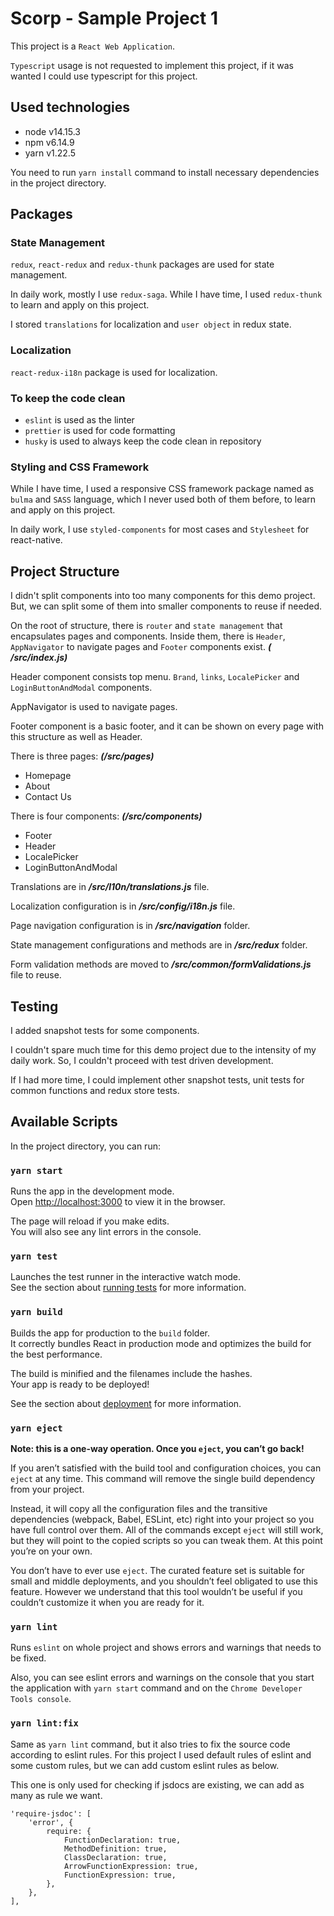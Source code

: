 # Scorp - Sample Project 1

This project is a `React Web Application`.

`Typescript` usage is not requested to implement this project, if it was wanted I could use typescript for this project.

## Used technologies

- node v14.15.3
- npm v6.14.9
- yarn v1.22.5

You need to run `yarn install` command to install necessary dependencies in the project directory.

## Packages

### State Management

`redux`, `react-redux` and `redux-thunk` packages are used for state management.

In daily work, mostly I use `redux-saga`. While I have time, I used `redux-thunk` to learn and apply on this project.

I stored `translations` for localization and `user object` in redux state.

### Localization

`react-redux-i18n` package is used for localization.

### To keep the code clean

- `eslint` is used as the linter
- `prettier` is used for code formatting
- `husky` is used to always keep the code clean in repository

### Styling and CSS Framework

While I have time, I used a responsive CSS framework package named as `bulma` and `SASS` language, which I never used
both of them before, to learn and apply on this project.

In daily work, I use `styled-components` for most cases and `Stylesheet` for react-native.

## Project Structure

I didn't split components into too many components for this demo project. But, we can split some of them into smaller
components to reuse if needed.

On the root of structure, there is `router` and `state management` that encapsulates pages and components. Inside them,
there is `Header`, `AppNavigator` to navigate pages and `Footer` components exist. ***(
/src/index.js)***

Header component consists top menu. `Brand`, `links`, `LocalePicker` and `LoginButtonAndModal` components.

AppNavigator is used to navigate pages.

Footer component is a basic footer, and it can be shown on every page with this structure as well as Header.

There is three pages: ***(/src/pages)***

- Homepage
- About
- Contact Us

There is four components: ***(/src/components)***

- Footer
- Header
- LocalePicker
- LoginButtonAndModal

Translations are in ***/src/l10n/translations.js*** file.

Localization configuration is in ***/src/config/i18n.js*** file.

Page navigation configuration is in ***/src/navigation*** folder.

State management configurations and methods are in ***/src/redux*** folder.

Form validation methods are moved to ***/src/common/formValidations.js*** file to reuse.

## Testing

I added snapshot tests for some components.

I couldn't spare much time for this demo project due to the intensity of my daily work. So, I couldn't proceed with test
driven development.

If I had more time, I could implement other snapshot tests, unit tests for common functions and redux store tests.

## Available Scripts

In the project directory, you can run:

### `yarn start`

Runs the app in the development mode.\
Open [http://localhost:3000](http://localhost:3000) to view it in the browser.

The page will reload if you make edits.\
You will also see any lint errors in the console.

### `yarn test`

Launches the test runner in the interactive watch mode.\
See the section about [running tests](https://facebook.github.io/create-react-app/docs/running-tests) for more
information.

### `yarn build`

Builds the app for production to the `build` folder.\
It correctly bundles React in production mode and optimizes the build for the best performance.

The build is minified and the filenames include the hashes.\
Your app is ready to be deployed!

See the section about [deployment](https://facebook.github.io/create-react-app/docs/deployment) for more information.

### `yarn eject`

**Note: this is a one-way operation. Once you `eject`, you can’t go back!**

If you aren’t satisfied with the build tool and configuration choices, you can `eject` at any time. This command will
remove the single build dependency from your project.

Instead, it will copy all the configuration files and the transitive dependencies (webpack, Babel, ESLint, etc) right
into your project so you have full control over them. All of the commands except `eject` will still work, but they will
point to the copied scripts so you can tweak them. At this point you’re on your own.

You don’t have to ever use `eject`. The curated feature set is suitable for small and middle deployments, and you
shouldn’t feel obligated to use this feature. However we understand that this tool wouldn’t be useful if you couldn’t
customize it when you are ready for it.

### `yarn lint`

Runs `eslint` on whole project and shows errors and warnings that needs to be fixed.

Also, you can see eslint errors and warnings on the console that you start the application with `yarn start` command and
on the `Chrome Developer Tools console`.

### `yarn lint:fix`

Same as `yarn lint` command, but it also tries to fix the source code according to eslint rules. For this project I used
default rules of eslint and some custom rules, but we can add custom eslint rules as below.

This one is only used for checking if jsdocs are existing, we can add as many as rule we want.

```
'require-jsdoc': [
    'error', {
        require: {
            FunctionDeclaration: true, 
            MethodDefinition: true, 
            ClassDeclaration: true, 
            ArrowFunctionExpression: true, 
            FunctionExpression: true, 
        },
    },
],
```
